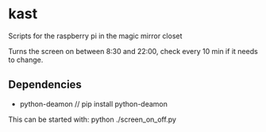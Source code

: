 # kast
Scripts for the raspberry pi in the magic mirror closet

Turns the screen on between 8:30 and 22:00, check every 10 min if it needs to
change.

## Dependencies

* python-deamon // pip install python-deamon

This can be started with: python ./screen_on_off.py

